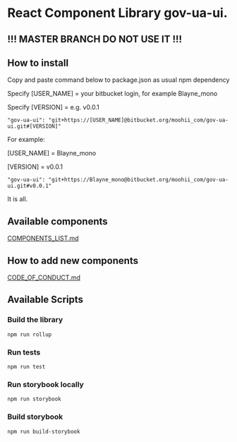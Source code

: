 # React Component Library gov-ua-ui. 

## !!! MASTER BRANCH DO NOT USE IT !!!

## How to install

Copy and paste command below to package.json as usual npm dependency

Specify [USER_NAME] = your bitbucket login, for example Blayne_mono

Specify [VERSION] = e.g. v0.0.1
```
"gov-ua-ui": "git+https://[USER_NAME]@bitbucket.org/moohii_com/gov-ua-ui.git#[VERSION]"
```

For example:

[USER_NAME] = Blayne_mono

[VERSION] = v0.0.1

```
"gov-ua-ui": "git+https://Blayne_mono@bitbucket.org/moohii_com/gov-ua-ui.git#v0.0.1"
```

It is all. 

## Available components

[COMPONENTS_LIST.md](MDDescriptions/COMPONENTS_LIST.md)

## How to add new components

[CODE_OF_CONDUCT.md](CODE_OF_CONDUCT.md)

## Available Scripts

### Build the library

```
npm run rollup
```

### Run tests

```
npm run test
```

### Run storybook locally

```
npm run storybook
```

### Build storybook

```
npm run build-storybook
```
